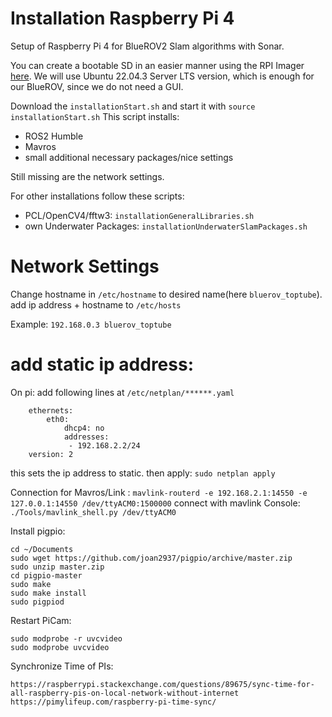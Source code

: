 # Installation Raspberry Pi 4

Setup of Raspberry Pi 4 for BlueROV2 Slam algorithms with Sonar.

You can create a bootable SD in an easier manner using the RPI Imager [here](https://www.raspberrypi.com/software/).
We will use Ubuntu 22.04.3 Server LTS version, which is enough for our BlueROV, since we do not need a GUI.

Download the `installationStart.sh` and start it with `source installationStart.sh`
This script installs:
* ROS2 Humble
* Mavros
* small additional necessary packages/nice settings

Still missing are the network settings.

For other installations follow these scripts:

* PCL/OpenCV4/fftw3: `installationGeneralLibraries.sh`
* own Underwater Packages: `installationUnderwaterSlamPackages.sh`


# Network Settings

Change hostname in `/etc/hostname` to desired name(here `bluerov_toptube`).
add ip address + hostname to `/etc/hosts`

Example: `192.168.0.3 bluerov_toptube`

# add static ip address:

On pi: add following lines at `/etc/netplan/******.yaml`
```network:
    ethernets:
        eth0:
            dhcp4: no
            addresses:
             - 192.168.2.2/24
    version: 2
```
this sets the ip address to static. 
then apply: `sudo netplan apply`

Connection for Mavros/Link : `mavlink-routerd -e 192.168.2.1:14550 -e 127.0.0.1:14550 /dev/ttyACM0:1500000`
connect with mavlink Console: `./Tools/mavlink_shell.py /dev/ttyACM0`


Install pigpio:
```
cd ~/Documents
sudo wget https://github.com/joan2937/pigpio/archive/master.zip
sudo unzip master.zip
cd pigpio-master
sudo make
sudo make install
sudo pigpiod

```

Restart PiCam:
```
sudo modprobe -r uvcvideo
sudo modprobe uvcvideo
```

Synchronize Time of PIs:
```
https://raspberrypi.stackexchange.com/questions/89675/sync-time-for-all-raspberry-pis-on-local-network-without-internet
https://pimylifeup.com/raspberry-pi-time-sync/


```



